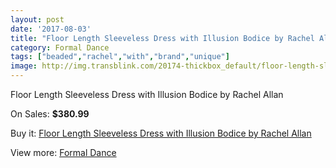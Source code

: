 ```yaml
---
layout: post
date: '2017-08-03'
title: "Floor Length Sleeveless Dress with Illusion Bodice by Rachel Allan"
category: Formal Dance
tags: ["beaded","rachel","with","brand","unique"]
image: http://img.transblink.com/20174-thickbox_default/floor-length-sleeveless-dress-with-illusion-bodice-by-rachel-allan.jpg
---
```

Floor Length Sleeveless Dress with Illusion Bodice by Rachel Allan

On Sales: **$380.99**
<a href="https://www.transblink.com/en/formal-dance/6360-floor-length-sleeveless-dress-with-illusion-bodice-by-rachel-allan.html"><amp-img layout="responsive" width="600" height="600" src="//img.transblink.com/20174-thickbox_default/floor-length-sleeveless-dress-with-illusion-bodice-by-rachel-allan.jpg" alt="Floor Length Sleeveless Dress with Illusion Bodice by Rachel Allan 0" /></a>
<a href="https://www.transblink.com/en/formal-dance/6360-floor-length-sleeveless-dress-with-illusion-bodice-by-rachel-allan.html"><amp-img layout="responsive" width="600" height="600" src="//img.transblink.com/20177-thickbox_default/floor-length-sleeveless-dress-with-illusion-bodice-by-rachel-allan.jpg" alt="Floor Length Sleeveless Dress with Illusion Bodice by Rachel Allan 1" /></a>
<a href="https://www.transblink.com/en/formal-dance/6360-floor-length-sleeveless-dress-with-illusion-bodice-by-rachel-allan.html"><amp-img layout="responsive" width="600" height="600" src="//img.transblink.com/20176-thickbox_default/floor-length-sleeveless-dress-with-illusion-bodice-by-rachel-allan.jpg" alt="Floor Length Sleeveless Dress with Illusion Bodice by Rachel Allan 2" /></a>
<a href="https://www.transblink.com/en/formal-dance/6360-floor-length-sleeveless-dress-with-illusion-bodice-by-rachel-allan.html"><amp-img layout="responsive" width="600" height="600" src="//img.transblink.com/20175-thickbox_default/floor-length-sleeveless-dress-with-illusion-bodice-by-rachel-allan.jpg" alt="Floor Length Sleeveless Dress with Illusion Bodice by Rachel Allan 3" /></a>

Buy it: [Floor Length Sleeveless Dress with Illusion Bodice by Rachel Allan](https://www.transblink.com/en/formal-dance/6360-floor-length-sleeveless-dress-with-illusion-bodice-by-rachel-allan.html "Floor Length Sleeveless Dress with Illusion Bodice by Rachel Allan")

View more: [Formal Dance](https://www.transblink.com/en/6-formal-dance "Formal Dance")